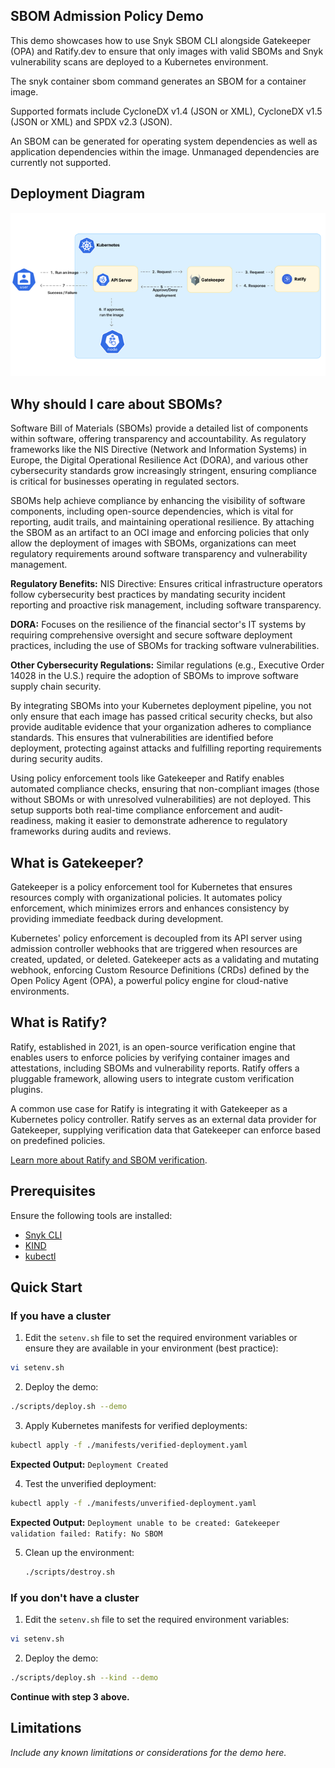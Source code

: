 ## SBOM Admission Policy Demo

This demo showcases how to use Snyk SBOM CLI alongside Gatekeeper (OPA) and Ratify.dev to ensure that only images with valid SBOMs and Snyk vulnerability scans are deployed to a Kubernetes environment.

The snyk container sbom command generates an SBOM for a container image.

Supported formats include CycloneDX v1.4 (JSON or XML), CycloneDX v1.5 (JSON or XML) and SPDX v2.3 (JSON).

An SBOM can be generated for operating system dependencies as well as application dependencies within the image. Unmanaged dependencies are currently not supported.

## Deployment Diagram

![deployment diagram sample](image.png)

## Why should I care about SBOMs?

Software Bill of Materials (SBOMs) provide a detailed list of components within software, offering transparency and accountability. As regulatory frameworks like the NIS Directive (Network and Information Systems) in Europe, the Digital Operational Resilience Act (DORA), and various other cybersecurity standards grow increasingly stringent, ensuring compliance is critical for businesses operating in regulated sectors.

SBOMs help achieve compliance by enhancing the visibility of software components, including open-source dependencies, which is vital for reporting, audit trails, and maintaining operational resilience. By attaching the SBOM as an artifact to an OCI image and enforcing policies that only allow the deployment of images with SBOMs, organizations can meet regulatory requirements around software transparency and vulnerability management.

**Regulatory Benefits:**
NIS Directive: Ensures critical infrastructure operators follow cybersecurity best practices by mandating security incident reporting and proactive risk management, including software transparency.

**DORA:** Focuses on the resilience of the financial sector's IT systems by requiring comprehensive oversight and secure software deployment practices, including the use of SBOMs for tracking software vulnerabilities.

**Other Cybersecurity Regulations:** Similar regulations (e.g., Executive Order 14028 in the U.S.) require the adoption of SBOMs to improve software supply chain security.

By integrating SBOMs into your Kubernetes deployment pipeline, you not only ensure that each image has passed critical security checks, but also provide auditable evidence that your organization adheres to compliance standards. This ensures that vulnerabilities are identified before deployment, protecting against attacks and fulfilling reporting requirements during security audits.

Using policy enforcement tools like Gatekeeper and Ratify enables automated compliance checks, ensuring that non-compliant images (those without SBOMs or with unresolved vulnerabilities) are not deployed. This setup supports both real-time compliance enforcement and audit-readiness, making it easier to demonstrate adherence to regulatory frameworks during audits and reviews.

## What is Gatekeeper?

Gatekeeper is a policy enforcement tool for Kubernetes that ensures resources comply with organizational policies. It automates policy enforcement, which minimizes errors and enhances consistency by providing immediate feedback during development. 

Kubernetes' policy enforcement is decoupled from its API server using admission controller webhooks that are triggered when resources are created, updated, or deleted. Gatekeeper acts as a validating and mutating webhook, enforcing Custom Resource Definitions (CRDs) defined by the Open Policy Agent (OPA), a powerful policy engine for cloud-native environments.

## What is Ratify?

Ratify, established in 2021, is an open-source verification engine that enables users to enforce policies by verifying container images and attestations, including SBOMs and vulnerability reports. Ratify offers a pluggable framework, allowing users to integrate custom verification plugins.

A common use case for Ratify is integrating it with Gatekeeper as a Kubernetes policy controller. Ratify serves as an external data provider for Gatekeeper, supplying verification data that Gatekeeper can enforce based on predefined policies.

[Learn more about Ratify and SBOM verification](https://ratify.dev/docs/plugins/verifier/sbom#sbom-with-license-and-package-validation).

## Prerequisites

Ensure the following tools are installed:

- [Snyk CLI](https://snyk.io/docs/cli/getting-started)
- [KIND](https://kind.sigs.k8s.io/docs/user/quick-start/)
- [kubectl](https://kubernetes.io/docs/tasks/tools/install-kubectl/)

## Quick Start

### If you have a cluster

1. Edit the `setenv.sh` file to set the required environment variables or ensure they are available in your environment (best practice):

```bash
vi setenv.sh
```

2. Deploy the demo:

```bash
./scripts/deploy.sh --demo
```

3. Apply Kubernetes manifests for verified deployments:

```bash
kubectl apply -f ./manifests/verified-deployment.yaml
```

**Expected Output:** `Deployment Created`

4. Test the unverified deployment:

```bash
kubectl apply -f ./manifests/unverified-deployment.yaml
```

**Expected Output:** `Deployment unable to be created: Gatekeeper validation failed: Ratify: No SBOM`

5. Clean up the environment:
    ```bash
    ./scripts/destroy.sh
    ```

### If you don't have a cluster

1. Edit the `setenv.sh` file to set the required environment variables:

```bash
vi setenv.sh
```

2. Deploy the demo:

```bash
./scripts/deploy.sh --kind --demo
```

**Continue with step 3 above.**

## Limitations

*Include any known limitations or considerations for the demo here.*
